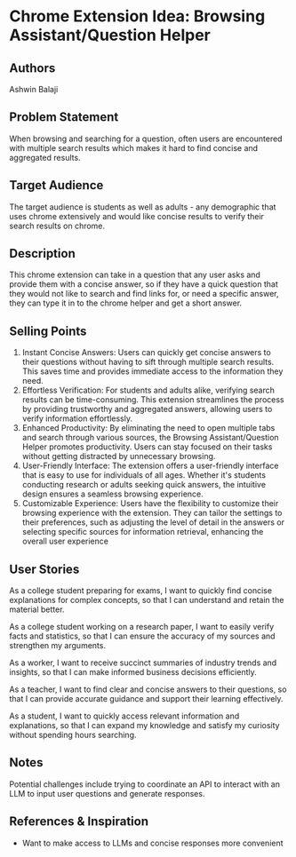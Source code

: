 # Chrome Extension Idea: Browsing Assistant/Question Helper

## Authors

Ashwin Balaji

## Problem Statement

When browsing and searching for a question, often users are encountered with multiple search results which makes it hard to find concise and aggregated results. 

## Target Audience

The target audience is students as well as adults - any demographic that uses chrome extensively and would like concise results to verify their search results on chrome. 

## Description

This chrome extension can take in a question that any user asks and provide them with a concise answer, so if they have a quick question that they would not like to search and find links for, or need a specific answer, they can type it in to the chrome helper and get a short answer. 

## Selling Points

1. Instant Concise Answers: Users can quickly get concise answers to their questions without having to sift through multiple search results. This saves time and provides immediate access to the information they need.
2. Effortless Verification: For students and adults alike, verifying search results can be time-consuming. This extension streamlines the process by providing trustworthy and aggregated answers, allowing users to verify information effortlessly.
3. Enhanced Productivity: By eliminating the need to open multiple tabs and search through various sources, the Browsing Assistant/Question Helper promotes productivity. Users can stay focused on their tasks without getting distracted by unnecessary browsing.
4. User-Friendly Interface: The extension offers a user-friendly interface that is easy to use for individuals of all ages. Whether it's students conducting research or adults seeking quick answers, the intuitive design ensures a seamless browsing experience.
5. Customizable Experience: Users have the flexibility to customize their browsing experience with the extension. They can tailor the settings to their preferences, such as adjusting the level of detail in the answers or selecting specific sources for information retrieval, enhancing the overall user experience

## User Stories

As a college student preparing for exams, I want to quickly find concise explanations for complex concepts, so that I can understand and retain the material better.

As a college student working on a research paper, I want to easily verify facts and statistics, so that I can ensure the accuracy of my sources and strengthen my arguments.

As a worker, I want to receive succinct summaries of industry trends and insights, so that I can make informed business decisions efficiently.

As a teacher, I want to find clear and concise answers to their questions, so that I can provide accurate guidance and support their learning effectively.

As a student, I want to quickly access relevant information and explanations, so that I can expand my knowledge and satisfy my curiosity without spending hours searching.
## Notes

Potential challenges include trying to coordinate an API to interact with an LLM to input user questions and generate responses. 

## References & Inspiration

- Want to make access to LLMs and concise responses more convenient 
